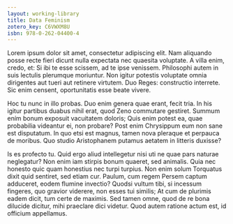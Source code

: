 ```yaml
---
layout: working-library
title: Data Feminism
zotero_key: C6VWXM8U
isbn: 978-0-262-04400-4
---
```

Lorem ipsum dolor sit amet, consectetur adipiscing elit. Nam aliquando posse recte fieri dicunt nulla expectata nec quaesita voluptate. A villa enim, credo, et: Si ibi te esse scissem, ad te ipse venissem. Philosophi autem in suis lectulis plerumque moriuntur. Non igitur potestis voluptate omnia dirigentes aut tueri aut retinere virtutem. Duo Reges: constructio interrete. Sic enim censent, oportunitatis esse beate vivere.

Hoc tu nunc in illo probas. Duo enim genera quae erant, fecit tria. In his igitur partibus duabus nihil erat, quod Zeno commutare gestiret. Summum ením bonum exposuit vacuitatem doloris; Quis enim potest ea, quae probabilia videantur ei, non probare? Post enim Chrysippum eum non sane est disputatum. In quo etsi est magnus, tamen nova pleraque et perpauca de moribus. Quo studio Aristophanem putamus aetatem in litteris duxisse?

Is es profecto tu. Quid ergo aliud intellegetur nisi uti ne quae pars naturae neglegatur? Non enim iam stirpis bonum quaeret, sed animalis. Quia nec honesto quic quam honestius nec turpi turpius. Non enim solum Torquatus dixit quid sentiret, sed etiam cur. Paulum, cum regem Persem captum adduceret, eodem flumine invectio? Quodsi vultum tibi, si incessum fingeres, quo gravior viderere, non esses tui similis; At cum de plurimis eadem dicit, tum certe de maximis. Sed tamen omne, quod de re bona dilucide dicitur, mihi praeclare dici videtur. Quod autem ratione actum est, id officium appellamus.
